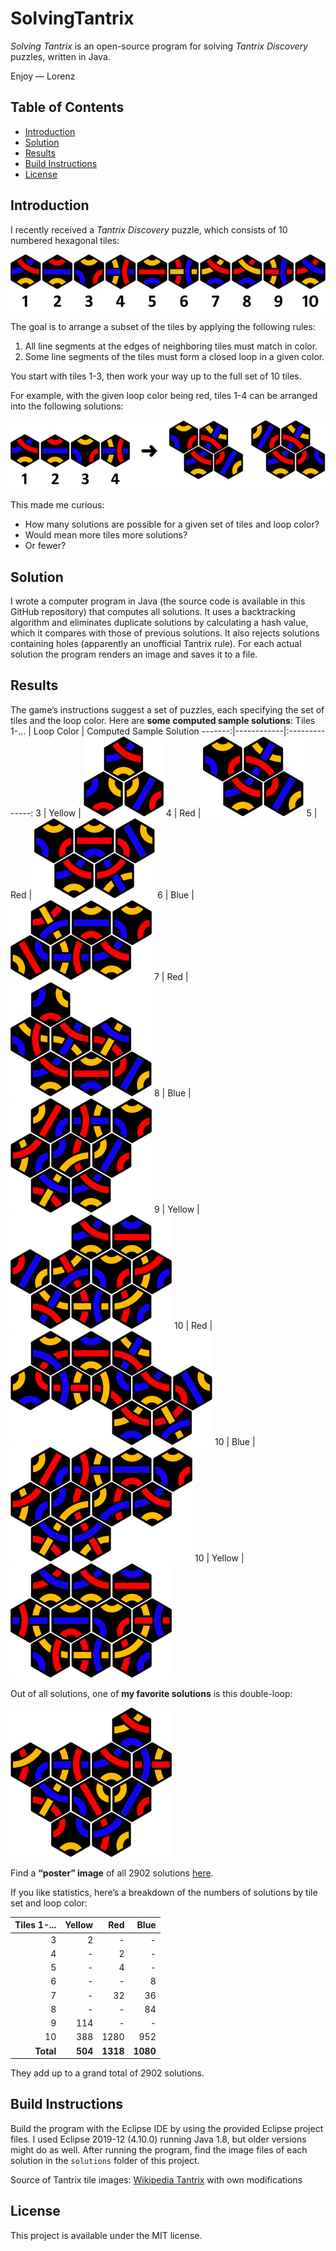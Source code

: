 # SolvingTantrix

_Solving Tantrix_ is an open-source program for solving _Tantrix Discovery_ puzzles, written in Java.

Enjoy &mdash; Lorenz

## Table of Contents

* [Introduction](#introduction)
* [Solution](#solution)
* [Results](#results)
* [Build Instructions](#build-instructions)
* [License](#license)

## Introduction

I recently received a _Tantrix Discovery_ puzzle, which consists of 10 numbered hexagonal tiles:

![Tantrix Discovery Tiles](images/readme/Tiles_strip.png "Tantrix Discovery Tiles")

The goal is to arrange a subset of the tiles by applying the following rules:
1. All line segments at the edges of neighboring tiles must match in color.
1. Some line segments of the tiles must form a closed loop in a given color.

You start with tiles 1-3, then work your way up to the full set of 10 tiles.

For example, with the given loop color being red, tiles 1-4 can be arranged into the following solutions:

![Tantrix Discovery Tiles 1-4](images/readme/Tiles_1_4.png "Tantrix Discovery Tiles 1-4")

This made me curious:

* How many solutions are possible for a given set of tiles and loop color?
* Would mean more tiles more solutions?
* Or fewer?

## Solution

I wrote a computer program in Java (the source code is available in this GitHub repository) that computes all solutions. It uses a backtracking algorithm and eliminates duplicate solutions by calculating a hash value, which it compares with those of previous solutions. It also rejects solutions containing holes (apparently an unofficial Tantrix rule). For each actual solution the program renders an image and saves it to a file.

## Results

The game&rsquo;s instructions suggest a set of puzzles, each specifying the set of tiles and the loop color. Here are **some computed sample solutions**:
Tiles 1-&hellip; | Loop Color | Computed Sample Solution
-------:|------------|:--------------:
3	      | Yellow     | ![Tantrix Solution 3 Yellow](images/readme/Solution_03_2_0001.png "Tantrix Solution 3 Yellow")
4	      | Red        | ![Tantrix Solution 4 Red](images/readme/Solution_04_0_0003.png "Tantrix Solution 4 Red")
5	      | Red        | ![Tantrix Solution 5 Red](images/readme/Solution_05_0_0007.png "Tantrix Solution 5 Red")
6	      | Blue       | ![Tantrix Solution 6 Blue](images/readme/Solution_06_1_0011.png "Tantrix Solution 6 Blue")
7	      | Red        | ![Tantrix Solution 7 Red](images/readme/Solution_07_0_0029.png "Tantrix Solution 7 Red")
8	      | Blue       | ![Tantrix Solution 8 Blue](images/readme/Solution_08_1_0085.png "Tantrix Solution 8 Blue")
9	      | Yellow     | ![Tantrix Solution 9 Yellow](images/readme/Solution_09_2_0182.png "Tantrix Solution 9 Yellow")
10      | Red        | ![Tantrix Solution 10 Red](images/readme/Solution_10_0_0289.png "Tantrix Solution 10 Red")
10      | Blue       | ![Tantrix Solution 10 Blue](images/readme/Solution_10_1_1639.png "Tantrix Solution 10 Blue")
10      | Yellow     | ![Tantrix Solution 10 Yellow](images/readme/Solution_10_2_2560.png "Tantrix Solution 10 Yellow")

Out of all solutions, one of **my favorite solutions** is this double-loop:

![Tantrix Solution Double Loop](images/readme/Solution_10_1_2134.png "Tantrix Solution Double Loop")

Find a **&ldquo;poster&rdquo; image** of all 2902 solutions [here](images/poster/poster.png).

If you like statistics, here&rsquo;s a breakdown of the numbers of solutions by tile set and loop color:

Tiles 1-... | Yellow | Red    | Blue
-----------:|-------:|-------:|-------:
3           | 2      | -      | -
4           | -      | 2      | -
5           | -      | 4      | -
6           |	-      | -      | 8
7           | -      | 32     | 36
8           | -      | -      | 84
9           | 114    | -      | -
10          | 388    | 1280   | 952
**Total**   | **504** | **1318** | **1080**

They add up to a grand total of	2902 solutions.

## Build Instructions

Build the program with the Eclipse IDE by using the provided Eclipse project files. I used Eclipse 2019-12 (4.10.0) running Java 1.8, but older versions might do as well. After running the program, find the image files of each solution in the `solutions` folder of this project.

Source of Tantrix tile images: [Wikipedia Tantrix](https://en.wikipedia.org/wiki/Tantrix "Wikipedia Tantrix") with own modifications

## License

This project is available under the MIT license.
